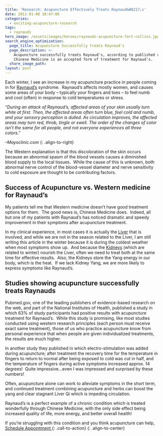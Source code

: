 ```yaml
---
title: 'Research: Acupuncture Effectively Treats Raynaud&#8217;s'
date: 2011-01-08 18:47:00
categories:
  - exciting-acupuncture-research
tags:
  - raynauds
hero_image: /assets/images/heroes/raynauds-acupuncture-fort-collins.jpg
search_engine_optimization:
  page_title: Acupuncture Successfully treats Raynaud's
  page_description: >-
    Acupuncture successfully treats Raynaud's, according to published research. 
    Chinese Medicine is an accepted form of treatment for Raynaud's.
  share_image_path:
layout: post
---
```


Each winter, I see an increase in my acupuncture practice in people coming in for [Raynaud’s](https://www.mayoclinic.org/diseases-conditions/raynauds-disease/symptoms-causes/syc-20363571) syndrome.&nbsp; Raynaud’s affects mostly women, and causes some areas of your body – typically your fingers and toes – to feel numb and cool (often) in response to cold temperatures or stress.

*“During an attack of Raynaud’s, affected areas of your skin usually turn white at first. Then, the affected areas often turn blue, feel cold and numb, and your sensory perception is dulled. As circulation improves, the affected areas may turn red, throb, tingle or swell. The order of the changes of color isn’t the same for all people, and not everyone experiences all three colors.”*

*–Mayoclinic.com*
{: .align-to-right}

The Western explanation is that this discoloration of the skin occurs because an abnormal spasm of the blood vessels causes a diminished blood supply to the local tissues.&nbsp; While the cause of this is unknown, both abnormal nerve control of the blood-vessel diameter and nerve sensitivity to cold exposure are thought to be contributing factors.

## Success of Acupuncture vs. Western medicine for Raynaud’s

My patients tell me that Western medicine doesn’t have good treatment options for them.&nbsp; The good news is, Chinese Medicine does.&nbsp; Indeed, all but one of my patients with Raynaud’s has noticed dramatic and speedy improvement in their symptoms after acupuncture treatment.

In my clinical experience, in most cases it is actually the [Liver](/2018/03/15/ready-set-wood-season-tips-for-staying-balanced-in-spring/2018/05/15/ready-set-wood-season-what-acupuncture-theory-has-to-say-about-spring/) that is involved, and while we are not in the season related to the Liver, I am still writing this article in the winter because it is during the coldest weather when most symptoms show up.&nbsp; And because the [Kidneys](/2017/12/31/water-element-its-depths-will-keep-you-balanced-in-winter/) (which are related to winter) nourish the Liver, often we need to treat both at the same time for effective results.&nbsp; Also, the Kidneys store the Yang energy in our body, which is the heat.&nbsp; If we lack Kidney Yang, we are more likely to express symptoms like Raynaud’s.

## Studies showing acupuncture successfully treats Raynauds

Pubmed.gov, one of the leading publishers of evidence-based research on the web, and part of the National Institutes of Health, published a study in which 63% of study participants had positive results with acupuncture treatment for Raynaud’s.&nbsp; While this study is promising, like most studies conducted using western research principles (each person must receive exact same treatment), those of us who practice acupuncture know from personal experience that when people are given individualized treatments, the results are much higher.

In another study they published in which electro-stimulation was added during acupuncture; after treatment the recovery time for the temperature in fingers to return to normal after being exposed to cold was cut in half, and the temperature of fingers during active symptoms increased approx. 14 degrees!&nbsp; Quite impressive…even I was impressed and surprised by these numbers!

Often, acupuncture alone can work to alleviate symptoms in the short term, and continued treatment combining acupuncture and herbs can boost the yang and clear stagnant Liver Qi which is impeding circulation.

Raynaud’s is a perfect example of a chronic condition which is treated wonderfully through Chinese Medicine, with the only side effect being increased quality of life, more energy, and better overall health!

If you’re struggling with this condition and you think acupuncture can help, [Schedule Appointment ](/make-an-appointment/){: .call-to-action}
{: .align-to-center}

&nbsp;